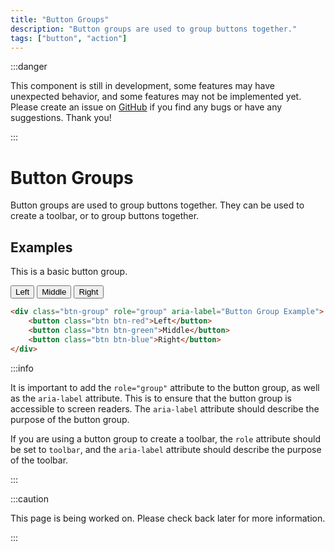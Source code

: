 ```yaml
---
title: "Button Groups"
description: "Button groups are used to group buttons together."
tags: ["button", "action"]
---
```


<head>
    <link rel="stylesheet" href="/HypeTML/0.9.0.css"/>
</head>

:::danger

This component is still in development, some features may have unexpected behavior, and some features may not be implemented yet. Please create an issue on [GitHub](https://github.com/dothtmlqc/hypetml/issues) if you find any bugs or have any suggestions. Thank you!

:::

# Button Groups

Button groups are used to group buttons together. They can be used to create a toolbar, or to group buttons together.

## Examples

This is a basic button group.

<div className="btn-group mb-3" role="group" aria-label="Button Group Example">
    <button className="btn btn-red">Left</button>
    <button className="btn btn-green">Middle</button>
    <button className="btn btn-blue">Right</button>
</div>

```html
<div class="btn-group" role="group" aria-label="Button Group Example">
    <button class="btn btn-red">Left</button>
    <button class="btn btn-green">Middle</button>
    <button class="btn btn-blue">Right</button>
</div>
```

:::info

It is important to add the `role="group"` attribute to the button group, as well as the `aria-label` attribute. This is to ensure that the button group is accessible to screen readers. The `aria-label` attribute should describe the purpose of the button group. 

If you are using a button group to create a toolbar, the `role` attribute should be set to `toolbar`, and the `aria-label` attribute should describe the purpose of the toolbar.

:::

:::caution

This page is being worked on. Please check back later for more information.

:::